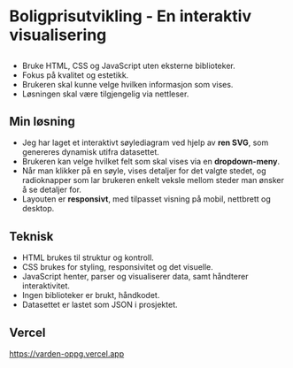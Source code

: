 # Boligprisutvikling - En interaktiv visualisering

##

- Bruke HTML, CSS og JavaScript uten eksterne biblioteker.
- Fokus på kvalitet og estetikk.
- Brukeren skal kunne velge hvilken informasjon som vises.
- Løsningen skal være tilgjengelig via nettleser.

## Min løsning

- Jeg har laget et interaktivt søylediagram ved hjelp av **ren SVG**, som genereres dynamisk utifra datasettet.
- Brukeren kan velge hvilket felt som skal vises via en **dropdown-meny**.
- Når man klikker på en søyle, vises detaljer for det valgte stedet, og radioknapper som lar brukeren enkelt veksle mellom steder man ønsker å se detaljer for.
- Layouten er **responsivt**, med tilpasset visning på mobil, nettbrett og desktop.

## Teknisk

- HTML brukes til struktur og kontroll.
- CSS brukes for styling, responsivitet og det visuelle.
- JavaScript henter, parser og visualiserer data, samt håndterer interaktivitet.
- Ingen biblioteker er brukt, håndkodet.
- Datasettet er lastet som JSON i prosjektet.

## Vercel

https://varden-oppg.vercel.app
